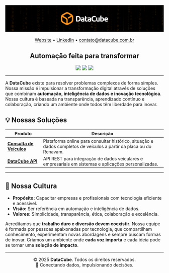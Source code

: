 
<div align="center">
<img src="../assets/capa_datacube.png" alt="Logo DataCube" width="600"/>

[Website](https://datacube.com.br) • [LinkedIn](https://www.linkedin.com/company/datacube-sp) • contato@datacube.com.br

## Automação feita para transformar

<img src="https://img.shields.io/badge/Automação-Inteligente-F97316?style=for-the-badge&labelColor=555555" />
<img src="https://img.shields.io/badge/RPA-Data%20Mining-F97316?style=for-the-badge&labelColor=555555" />
<img src="https://img.shields.io/badge/Transformação-Sob%20Medida-F97316?style=for-the-badge&labelColor=555555" />

</div>

---

A **DataCube** existe para resolver problemas complexos de forma simples. Nossa missão é impulsionar a transformação digital através de soluções que combinam **automação, inteligência de dados e inovação tecnológica**. Nossa cultura é baseada na transparência, aprendizado contínuo e colaboração, criando um ambiente onde todos têm liberdade para inovar.

## 💡 Nossas Soluções

| Produto | Descrição |
|----------|------------|
| [**Consulta de Veículos**](https://consultasdeveiculos.com/) | Plataforma online para consultar histórico, situação e dados completos de veículos a partir da placa ou do Renavam. |
| [**DataCube API**](https://consultasdeveiculos.com/documentation) | API REST para integração de dados veiculares e empresariais em sistemas e aplicações personalizadas. |

---

## 🌱 Nossa Cultura

- **Propósito:** Capacitar empresas e profissionais com tecnologia eficiente e acessível.  
- **Visão:** Ser referência em automação e inteligência de dados.  
- **Valores:** Simplicidade, transparência, ética, colaboração e excelência.

Acreditamos que **trabalho duro e diversão devem coexistir**. Nossa equipe é formada por pessoas apaixonadas por tecnologia, que compartilham conhecimento, experimentam novas abordagens e sempre buscam formas de inovar. Criamos um ambiente onde **cada voz importa** e cada ideia pode se tornar uma **solução de impacto**.

---

<p align="center">
  © 2025 <strong>DataCube</strong>. Todos os direitos reservados.<br>
  🚀 Conectando dados, impulsionando decisões.
</p>

